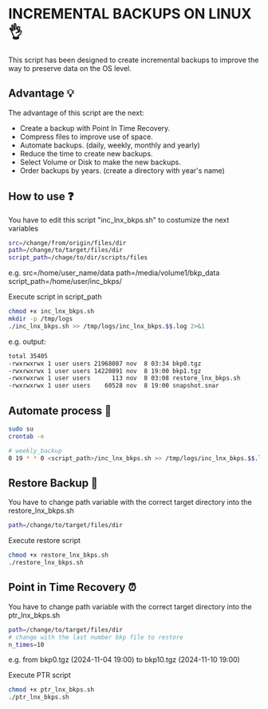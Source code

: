 # INCREMENTAL BACKUPS ON LINUX 👌

This script has been designed to create incremental backups to improve the way to preserve data on the OS level.

## Advantage 💡 

The advantage of this script are the next:

- Create a backup with Point In Time Recovery.
- Compress files to improve use of space.
- Automate backups. (daily, weekly, monthly and yearly)
- Reduce the time to create new backups.
- Select Volume or Disk to make the new backups.
- Order backups by years. (create a directory with year's name)

## How to use ❓

You have to edit this script "inc_lnx_bkps.sh" to costumize the next variables

```sh
src=/change/from/origin/files/dir
path=/change/to/target/files/dir
script_path=/chage/to/dir/scripts/files
```
e.g.
src=/home/user_name/data
path=/media/volume1/bkp_data
script_path=/home/user/inc_bkps/

Execute script in script_path

```sh
chmod +x inc_lnx_bkps.sh
mkdir -p /tmp/logs
./inc_lnx_bkps.sh >> /tmp/logs/inc_lnx_bkps.$$.log 2>&1
```

e.g. output:

```sh
total 35405
-rwxrwxrwx 1 user users 21968087 nov  8 03:34 bkp0.tgz
-rwxrwxrwx 1 user users 14220891 nov  8 19:00 bkp1.tgz
-rwxrwxrwx 1 user users      113 nov  8 03:08 restore_lnx_bkps.sh
-rwxrwxrwx 1 user users    60528 nov  8 19:00 snapshot.snar
```

## Automate process 🤖

```sh
sudo su
crontab -e

# weekly_backup
0 19 * * 0 <script_path>/inc_lnx_bkps.sh >> /tmp/logs/inc_lnx_bkps.$$.log 2>&1
```

## Restore Backup 📂

You have to change path variable with the correct target directory into the restore_lnx_bkps.sh

```sh
path=/change/to/target/files/dir
```

Execute restore script

```sh
chmod +x restore_lnx_bkps.sh
./restore_lnx_bkps.sh 
```

## Point in Time Recovery ⏰

You have to change path variable with the correct target directory into the ptr_lnx_bkps.sh

```sh
path=/change/to/target/files/dir
# change with the last number bkp file to restore
n_times=10 
```
e.g. from bkp0.tgz (2024-11-04 19:00) to bkp10.tgz (2024-11-10 19:00)

Execute PTR script

```sh
chmod +x ptr_lnx_bkps.sh
./ptr_lnx_bkps.sh
```
